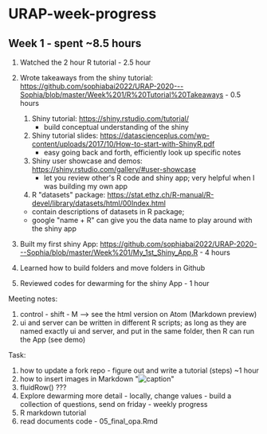 # URAP-week-progress

## Week 1 - spent ~8.5 hours

1. Watched the 2 hour R tutorial - 2.5 hour

2. Wrote takeaways from the shiny tutorial:  https://github.com/sophiabai2022/URAP-2020---Sophia/blob/master/Week%201/R%20Tutorial%20Takeaways   - 0.5 hours

    1. Shiny tutorial: https://shiny.rstudio.com/tutorial/
       -  build conceptual understanding of the shiny
    2. Shiny tutorial slides: https://datascienceplus.com/wp-content/uploads/2017/10/How-to-start-with-ShinyR.pdf
         - easy going back and forth, efficiently look up specific notes
    3. Shiny user showcase and demos: https://shiny.rstudio.com/gallery/#user-showcase
         - let you review other's R code and shiny app; very helpful when I was building my own app
    4. R "datasets" package: https://stat.ethz.ch/R-manual/R-devel/library/datasets/html/00Index.html
      -  contain descriptions of datasets in R package;
      -  google "name + R" can give you the data name to play around with the shiny app

3. Built my first shiny App: https://github.com/sophiabai2022/URAP-2020---Sophia/blob/master/Week%201/My_1st_Shiny_App.R - 4 hours

4. Learned how to build folders and move folders in Github

5. Reviewed codes for dewarming for the shiny App - 1 hour



Meeting notes:
1. control - shift - M --> see the html version on Atom (Markdown preview)
2. ui and server can be written in different R scripts; as long as they are named exactly ui and server, and put in the same folder, then R can run the App (see demo)


Task:
1. how to update a fork repo - figure out and write a tutorial (steps) ~1 hour
2. how to insert images in Markdown "![caption]()"
3. fluidRow() ???
4. Explore dewarming more detail - locally, change values - build a collection of questions, send on friday - weekly progress
5. R markdown tutorial
6. read documents code - 05_final_opa.Rmd
